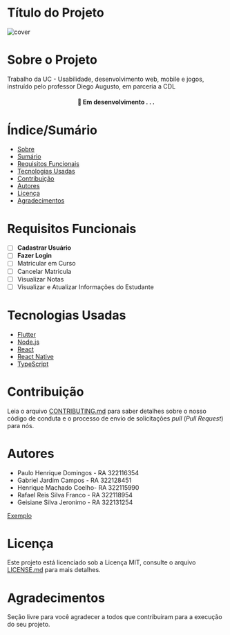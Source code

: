 # Título do Projeto

![cover](https://github.com/pyhpaulo/uc_usabilidade_group/assets/87779561/fdec4e56-cb1e-4ae3-91ef-8bfb57aa3715)


# Sobre o Projeto

Trabalho da UC - Usabilidade, desenvolvimento web, mobile e jogos, instruído pelo professor Diego Augusto, em parceria a CDL

<h4 align="center"> 
	🚧  Em desenvolvimento . . .
</h4>

# Índice/Sumário

* [Sobre](#sobre-o-projeto)
* [Sumário](#índice/sumário)
* [Requisitos Funcionais](#requisitos-funcionais)
* [Tecnologias Usadas](#tecnologias-usadas)
* [Contribuição](#contribuição)
* [Autores](#autores)
* [Licença](#licença)
* [Agradecimentos](#agradecimentos)


# Requisitos Funcionais 

- [ ] **Cadastrar Usuário**
- [ ] **Fazer Login**
- [ ] Matricular em Curso
- [ ] Cancelar Matricula
- [ ] Visualizar Notas
- [ ] Visualizar e Atualizar Informações do Estudante

# Tecnologias Usadas

- [Flutter](https://flutter.dev/)
- [Node.js](https://nodejs.org/en/)
- [React](https://pt-br.reactjs.org/)
- [React Native](https://reactnative.dev/)
- [TypeScript](https://www.typescriptlang.org/)

# Contribuição

Leia o arquivo [CONTRIBUTING.md](CONTRIBUTING.md) para saber detalhes sobre o nosso código de conduta e o processo de envio de solicitações *pull* (*Pull Request*) para nós.

# Autores
<ul>
	<li>Paulo Henrique Domingos - RA 322116354</li>
	<li>Gabriel Jardim Campos - RA 322128451</li>
	<li>Henrique Machado Coelho- RA 322115990</li>
	<li>Rafael Reis Silva Franco - RA 322118954</li>
	<li>Geisiane Silva Jeronimo - RA 322131254</li>
</ul>


[Exemplo](https://github.com/testing-library/react-testing-library#contributors)

# Licença

Este projeto está licenciado sob a Licença MIT,  consulte o arquivo [LICENSE.md](LICENSE.md) para mais detalhes.

# Agradecimentos

Seção livre para você agradecer a todos que contribuiram para a execução do seu projeto.
